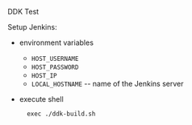 DDK Test

Setup Jenkins:

- environment variables
  - `HOST_USERNAME`
  - `HOST_PASSWORD`
  - `HOST_IP`
  - `LOCAL_HOSTNAME` -- name of the Jenkins server

- execute shell

        exec ./ddk-build.sh
